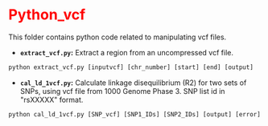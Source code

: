 # <span style='color:red'>Python_vcf</span>
This folder contains python code related to manipulating vcf files.

* **`extract_vcf.py`:** Extract a region from an uncompressed vcf file.

 ```python
 python extract_vcf.py [inputvcf] [chr_number] [start] [end] [output]
 ```

* **`cal_ld_1vcf.py`:** Calculate linkage disequilibrium (R2) for two sets of SNPs, using vcf file from 1000 Genome Phase 3.
SNP list id in "rsXXXXX" format.

 ```python
 python cal_ld_1vcf.py [SNP_vcf] [SNP1_IDs] [SNP2_IDs] [output] [error]
 ```
